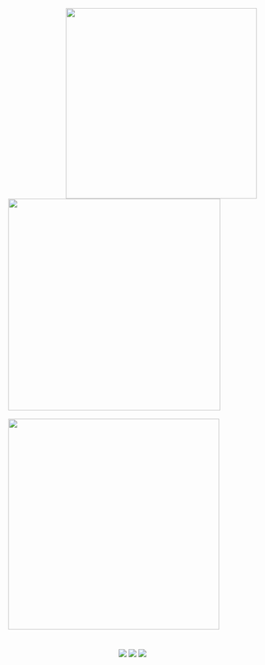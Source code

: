 <div>
  <img src="https://spotify-github-profile.kittinanx.com/api/view.svg?uid=ykc2ayrc9ii9oigdnc9chyn1i&cover_image=true&theme=default&show_offline=true&background_color=121212&interchange=true&bar_color_cover=trueg" width="387" align="right" />
  <img src="https://lanyard.kyrie25.me/api/492707412504215552?idleMessage=Doing%nothing%27%20at%20the%20moment" width="430">
  <br/>
  <br/>
  
  <img src="https://gitroll.io/api/badges/profiles/v1/uWZCkPJbzQWTprdO97yj8w9FaiER2" width="428">
</div>

<div style="text-align: center; margin-top: 40px;">
    <img src="https://img.shields.io/github/followers/Schuh1337?label=Follow&style=flat">
    <img src="https://komarev.com/ghpvc/?username=Schuh1337&color=blue">
    <img src="https://img.shields.io/github/stars/Schuh1337?affiliations=OWNER%2CCOLLABORATOR&style=flat">
</div>
